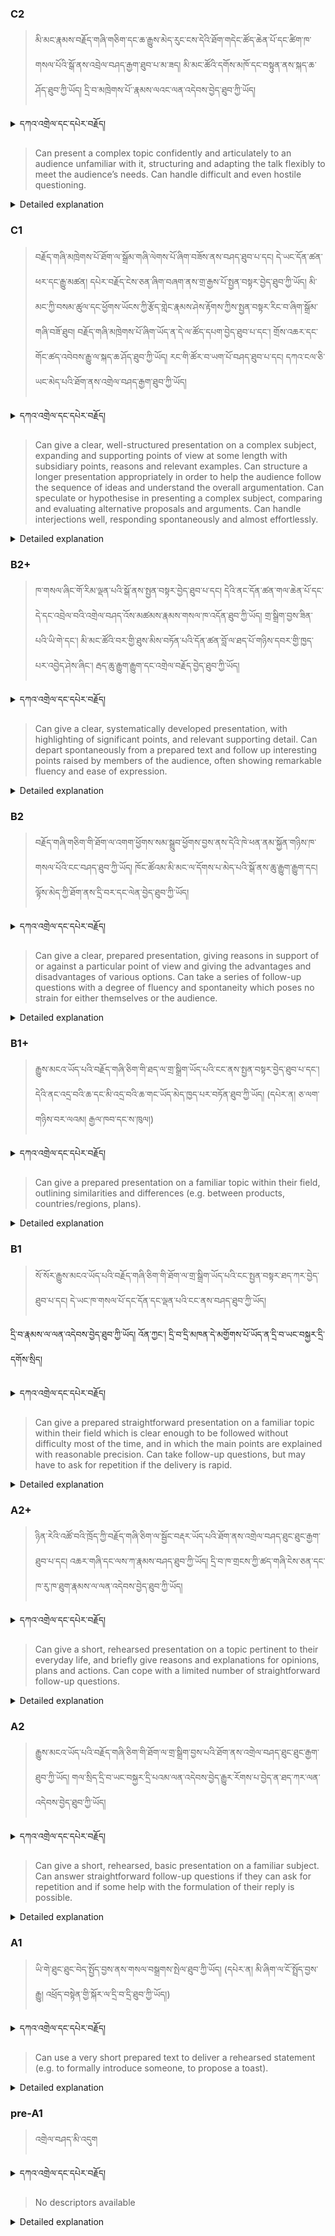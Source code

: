 ### C2
<!-- panels:start -->
<!-- div:left-panel -->

> མི་མང་རྣམས་བརྗོད་གཞི་གཅིག་དང་ཆ་རྒྱུས་མེད་རུང་ངས་དེའི་ཐོག་གདེང་ཚོད་ཆེན་པོ་དང་ཚིག་ཁ་གསལ་པོའི་སྒོ་ནས་འབྲེལ་བཤད་རྒྱག་ཐུབ་པ་མ་ཟད། མི་མང་ཚོའི་དགོས་མཁོ་དང་བསྟུན་ནས་སྐད་ཆ་ཤོད་ཐུབ་ཀྱི་ཡོད། 
དྲི་བ་མཁྲེགས་པོ་་རྣམས་ལའང་ལན་འདེབས་བྱེད་ཐུབ་ཀྱི་ཡོད།



<details>
  <summary>དཀའ་འགྲེལ་དང་དཔེར་བརྗོད།</summary>

བདག་གིས་དེ་ལྷག་ཏུ་སྟབས་བདེའི་ཆ་ཤས་སུ་དབྱེ་རུ་བཅུག་པ་སྟེ།

1.སྐད་ཆ་དྭངས་ཤིང་གསལ་བ་སྟེ། འདིས་ཁྱོད་ཀྱིས་གོ་བདེ་ཤེས་སླ་བའི་ཐབས་ལ་བརྟེན་ནས་བཤད་ཆོག་པ་དང་འབྲི་ཆོག་པ་མཚོན་ ཁྱེད་ཀྱིས་དོན་སྙིང་ལྡན་པའི་ཚིག་བཀོལ་ནས་ཉན་མཁན་དང་ཀློག་པ་པོ་རྣམས་ལ་མཚོན་ན་རྙོག་འཛིང་ཆེན་པོ་མེད།
དཔེ་མཚོན་འདི་ལྟར། "དེ་རིང་གི་ནམ་མཁའ་ཧ་ཅང་སྔོ་"ཞེས་པ་ནི་སྟབས་བདེ་ཞིང་གསལ་བའི་ཚིག་གྲུབ་ཤིག་རེད།
</details>


<!-- div:right-panel -->

> Can present a complex topic confidently and articulately to an audience unfamiliar with it, structuring and adapting the talk flexibly to meet the audience’s needs.
Can handle difficult and even hostile questioning.



<details>

  <summary>Detailed explanation</summary>

It means the person has the ability to confidently and articulately present a complex topic to an audience that is unfamiliar with it. They can effectively structure and adapt their talk in a flexible manner to meet the needs of the audience.

This proficiency allows the person to deliver presentations with confidence and clarity, even on complex topics that may be unfamiliar to the audience. They possess the skills to organize their presentation in a structured and coherent manner, ensuring that the audience can follow and understand the content. Additionally, they are capable of adapting their presentation style and approach to cater to the specific needs and interests of the audience.

Furthermore, they can handle difficult and even hostile questioning. This indicates that the person has the ability to respond to challenging questions with composure and professionalism. They can address the questions effectively, provide thoughtful and informed responses, and manage any potential hostility or disagreement from the audience.

In summary, this proficiency enables the person to confidently and articulately present complex topics to an unfamiliar audience. They possess the skills to structure and adapt their talk to meet the audience's needs. Additionally, they can handle difficult and hostile questioning by responding effectively and maintaining professionalism throughout the interaction.

</details>

<!-- panels:end -->




### C1
<!-- panels:start -->
<!-- div:left-panel -->

>  བརྗོད་གཞི་མཁྲེགས་པོ་ཐོག་ལ་སྒྲོམ་གཞི་ལེགས་པོ་ཞིག་བཟོས་ནས་བཤད་ཐུབ་པ་དང། དེ་ཡང་དོན་ཚན་ཕར་དང་རྒྱུ་མཚན། དཔེར་བརྗོད་ངེས་ཅན་ཞིག་བཞག་ནས་གྲ་རྒྱས་པོ་སྤྱན་བསྟར་བྱེད་ཐུབ་ཀྱི་ཡོད།
མི་མང་ཀྱི་བསམ་ཚུལ་དང་ཕྱོགས་ཡོངས་ཀྱི་རྩོད་གླེང་རྣམས་ཤེས་རྟོགས་ཀྱིས་སྤྱན་བསྟར་རིང་བ་ཞིག་སྒྲོམ་གཞི་བཟོ་ཐུབ།
བརྗོད་གཞི་མཁྲེགས་པོ་ཞིག་ཡོད་ན་དེ་ལ་ཚོད་དཔག་བྱེད་ཐུབ་པ་དང་། གྲོས་འཆར་དང་གོང་ཚད་འབེབས་རྒྱུ་ལ་སྐད་ཆ་ཤོད་ཐུབ་ཀྱི་ཡོད། 
རང་གི་ཚོར་བ་ཡག་པོ་བཤད་ཐུབ་པ་དང། དཀའ་ངལ་ཅི་ཡང་མེད་པའི་ཐོག་ནས་འགྲེལ་བཤད་རྒྱག་ཐུབ་ཀྱི་ཡོད།



<details>
  <summary>དཀའ་འགྲེལ་དང་དཔེར་བརྗོད།</summary>

བདག་གིས་དེ་ལྷག་ཏུ་སྟབས་བདེའི་ཆ་ཤས་སུ་དབྱེ་རུ་བཅུག་པ་སྟེ།

1.སྐད་ཆ་དྭངས་ཤིང་གསལ་བ་སྟེ། འདིས་ཁྱོད་ཀྱིས་གོ་བདེ་ཤེས་སླ་བའི་ཐབས་ལ་བརྟེན་ནས་བཤད་ཆོག་པ་དང་འབྲི་ཆོག་པ་མཚོན་ ཁྱེད་ཀྱིས་དོན་སྙིང་ལྡན་པའི་ཚིག་བཀོལ་ནས་ཉན་མཁན་དང་ཀློག་པ་པོ་རྣམས་ལ་མཚོན་ན་རྙོག་འཛིང་ཆེན་པོ་མེད།
དཔེ་མཚོན་འདི་ལྟར། "དེ་རིང་གི་ནམ་མཁའ་ཧ་ཅང་སྔོ་"ཞེས་པ་ནི་སྟབས་བདེ་ཞིང་གསལ་བའི་ཚིག་གྲུབ་ཤིག་རེད།
</details>

<!-- div:right-panel -->

>Can give a clear, well-structured presentation on a complex subject, expanding and supporting points of view at some length with subsidiary points, reasons and relevant examples.
Can structure a longer presentation appropriately in order to help the audience follow the sequence of ideas and understand the overall argumentation.
Can speculate or hypothesise in presenting a complex subject, comparing and evaluating alternative proposals and arguments.
Can handle interjections well, responding spontaneously and almost effortlessly.




<details>

  <summary>Detailed explanation</summary>

It means the person has the ability to give a clear and well-structured presentation on a complex subject. They can effectively expand and support points of view by providing subsidiary points, reasons, and relevant examples. This allows them to present a comprehensive and in-depth analysis of the topic.

This proficiency enables the person to structure a longer presentation appropriately, ensuring that the audience can follow the sequence of ideas and understand the overall argumentation. They possess the skills to organize their presentation in a logical and coherent manner, facilitating the audience's comprehension and engagement.

Furthermore, they can speculate or hypothesize when presenting a complex subject. They are capable of comparing and evaluating alternative proposals and arguments, allowing for a comprehensive exploration of the topic.

Additionally, they can handle interjections well, responding spontaneously and almost effortlessly. This indicates their ability to address interruptions or interjections from the audience with ease and grace. They can provide immediate and appropriate responses, maintaining the flow of the presentation and effectively addressing any questions or comments that arise.

In summary, this proficiency enables the person to give clear, well-structured presentations on complex subjects. They can expand and support their points of view with subsidiary points, reasons, and relevant examples. They can also structure longer presentations appropriately, speculate or hypothesize on the topic, and handle interjections from the audience with ease.
</details>

<!-- panels:end -->




### B2+
<!-- panels:start -->
<!-- div:left-panel -->

> ཁ་གསལ་ཞིང་གོ་རིམ་ལྡན་པའི་སྒོ་ནས་སྤྱན་བསྟར་བྱེད་ཐུབ་པ་དང། དེའི་ནང་དོན་ཚན་གལ་ཆེན་པོ་དང་དེ་དང་འབྲེལ་བའི་འགྲེལ་བཤད་འོས་མཚམས་རྣམས་གསལ་ཁ་འདོན་ཐུབ་ཀྱི་ཡོད།
གྲ་སྒྲིག་བྱས་ཟིན་པའི་ཡི་གེ་དང་། མི་མང་ཚོའི་བར་གྱི་ཐུས་མིས་བཏོན་པའི་དོན་ཚན་བློ་ལ་ཐད་པོ་གཉིས་དབར་གྱི་ཁྱད་པར་འབྱེད་ཤེས་ཞིང་། རྦད་ཆུ་རྒྱུག་རྒྱུག་དང་འགྲེལ་བརྗོད་བྱེད་ཐུབ་ཀྱི་ཡོད།



<details>
  <summary>དཀའ་འགྲེལ་དང་དཔེར་བརྗོད།</summary>

བདག་གིས་དེ་ལྷག་ཏུ་སྟབས་བདེའི་ཆ་ཤས་སུ་དབྱེ་རུ་བཅུག་པ་སྟེ།

1.སྐད་ཆ་དྭངས་ཤིང་གསལ་བ་སྟེ། འདིས་ཁྱོད་ཀྱིས་གོ་བདེ་ཤེས་སླ་བའི་ཐབས་ལ་བརྟེན་ནས་བཤད་ཆོག་པ་དང་འབྲི་ཆོག་པ་མཚོན་ ཁྱེད་ཀྱིས་དོན་སྙིང་ལྡན་པའི་ཚིག་བཀོལ་ནས་ཉན་མཁན་དང་ཀློག་པ་པོ་རྣམས་ལ་མཚོན་ན་རྙོག་འཛིང་ཆེན་པོ་མེད།
དཔེ་མཚོན་འདི་ལྟར། "དེ་རིང་གི་ནམ་མཁའ་ཧ་ཅང་སྔོ་"ཞེས་པ་ནི་སྟབས་བདེ་ཞིང་གསལ་བའི་ཚིག་གྲུབ་ཤིག་རེད།
</details>


<!-- div:right-panel -->

>Can give a clear, systematically developed presentation, with highlighting of significant points, and relevant supporting detail.
Can depart spontaneously from a prepared text and follow up interesting points raised by members of the audience, often showing remarkable fluency and ease of expression.





<details>

  <summary>Detailed explanation</summary>

It means the person has the ability to give a clear and systematically developed presentation, emphasizing significant points and providing relevant supporting details. They can effectively structure their presentation to convey information in a coherent and organized manner.

This proficiency enables the person to depart spontaneously from a prepared text during their presentation. They have the flexibility and adaptability to respond to interesting points raised by members of the audience, demonstrating remarkable fluency and ease of expression. This allows for dynamic and interactive presentations that engage the audience and encourage active participation.

In summary, this proficiency enables the person to deliver clear and systematically developed presentations, highlighting significant points and providing relevant supporting details. They can deviate from a prepared text to address interesting points raised by the audience, showcasing their fluency and ease of expression. Overall, they have the ability to deliver engaging and dynamic presentations that captivate the audience and encourage meaningful interactions.

</details>

<!-- panels:end -->




### B2
<!-- panels:start -->
<!-- div:left-panel -->

>  བརྗོད་གཞི་གཅིག་གི་ཐོག་ལ་འགག་ཕྱོགས་སམ་སྒྲུབ་ཕྱོགས་བྱས་ནས་དེའི་ཁེ་ཕན་ནམ་སྐྱོན་གཉིས་ཁ་གསལ་པོའི་ངང་བཤད་ཐུབ་ཀྱི་ཡོད།
ཁོང་ཚོའམ་མི་མང་ལ་དོགས་པ་མེད་པའི་སྒོ་ནས་ཆུ་རྒྱུག་རྒྱུག་དང། ལྟོས་མེད་ཀྱི་ཐོག་ནས་དྲི་བར་དང་ལེན་བྱེད་ཐུབ་ཀྱི་ཡོད། 




<details>
  <summary>དཀའ་འགྲེལ་དང་དཔེར་བརྗོད།</summary>

བདག་གིས་དེ་ལྷག་ཏུ་སྟབས་བདེའི་ཆ་ཤས་སུ་དབྱེ་རུ་བཅུག་པ་སྟེ།

1.སྐད་ཆ་དྭངས་ཤིང་གསལ་བ་སྟེ། འདིས་ཁྱོད་ཀྱིས་གོ་བདེ་ཤེས་སླ་བའི་ཐབས་ལ་བརྟེན་ནས་བཤད་ཆོག་པ་དང་འབྲི་ཆོག་པ་མཚོན་ ཁྱེད་ཀྱིས་དོན་སྙིང་ལྡན་པའི་ཚིག་བཀོལ་ནས་ཉན་མཁན་དང་ཀློག་པ་པོ་རྣམས་ལ་མཚོན་ན་རྙོག་འཛིང་ཆེན་པོ་མེད།
དཔེ་མཚོན་འདི་ལྟར། "དེ་རིང་གི་ནམ་མཁའ་ཧ་ཅང་སྔོ་"ཞེས་པ་ནི་སྟབས་བདེ་ཞིང་གསལ་བའི་ཚིག་གྲུབ་ཤིག་རེད།
</details>


<!-- div:right-panel -->

> Can give a clear, prepared presentation, giving reasons in support of or against a particular point of view 
and giving the advantages and disadvantages of various options.
Can take a series of follow-up questions with a degree of fluency and spontaneity which poses no strain for 
either themselves or the audience.


<details>

  <summary>Detailed explanation</summary>

It means the person has the ability to give a clear and prepared presentation, effectively providing reasons in support of or against a particular point of view. They can also present the advantages and disadvantages of various options, offering a well-rounded analysis of the topic.

This proficiency allows the person to deliver presentations where they can articulate their viewpoints clearly, presenting compelling reasons and justifications for their stance. They can objectively present the pros and cons of different options, providing the audience with a comprehensive understanding of the subject matter.

Furthermore, they can handle a series of follow-up questions with fluency and spontaneity. This means they can respond to additional inquiries from the audience in a confident and natural manner, without causing strain for themselves or the audience. They can engage in interactive discussions, addressing follow-up questions with ease and providing insightful responses.

In summary, this proficiency enables the person to deliver clear and prepared presentations, presenting reasons for or against a particular point of view and discussing the advantages and disadvantages of various options. They can handle follow-up questions with fluency and spontaneity, engaging in meaningful discussions with the audience. Overall, they have the ability to deliver presentations that are informative, persuasive, and interactive.

</details>

<!-- panels:end -->






### B1+
<!-- panels:start -->
<!-- div:left-panel -->

> རྒྱུས་མངའ་ཡོད་པའི་བརྗོད་གཞི་ཅིག་གི་ཐད་ལ་གྲ་སྒྲིག་ཡོད་པའི་ངང་ནས་སྤྱན་བསྟར་བྱེད་ཐུབ་པ་དང་། དེའི་ནང་འདྲ་བའི་ཆ་དང་མི་འདྲ་བའི་ཆ་གང་ཡོད་མེད་ཁྱད་པར་བཏོན་ཐུབ་ཀྱི་ཡོད།
(དཔེར་ན། ཅ་ལག་གཉིས་བར་ལའམ། རྒྱལ་ཁབ་དང་ས་ཁུལ།)



<details>
  <summary>དཀའ་འགྲེལ་དང་དཔེར་བརྗོད།</summary>

བདག་གིས་དེ་ལྷག་ཏུ་སྟབས་བདེའི་ཆ་ཤས་སུ་དབྱེ་རུ་བཅུག་པ་སྟེ།

1.སྐད་ཆ་དྭངས་ཤིང་གསལ་བ་སྟེ། འདིས་ཁྱོད་ཀྱིས་གོ་བདེ་ཤེས་སླ་བའི་ཐབས་ལ་བརྟེན་ནས་བཤད་ཆོག་པ་དང་འབྲི་ཆོག་པ་མཚོན་ ཁྱེད་ཀྱིས་དོན་སྙིང་ལྡན་པའི་ཚིག་བཀོལ་ནས་ཉན་མཁན་དང་ཀློག་པ་པོ་རྣམས་ལ་མཚོན་ན་རྙོག་འཛིང་ཆེན་པོ་མེད།
དཔེ་མཚོན་འདི་ལྟར། "དེ་རིང་གི་ནམ་མཁའ་ཧ་ཅང་སྔོ་"ཞེས་པ་ནི་སྟབས་བདེ་ཞིང་གསལ་བའི་ཚིག་གྲུབ་ཤིག་རེད།
</details>

<!-- div:right-panel -->

> Can give a prepared presentation on a familiar topic within their field, outlining similarities and differences 
(e.g. between products, countries/regions, plans).



<details>

  <summary>Detailed explanation</summary>

It means the person has the ability to give a prepared presentation on a familiar topic within their field. They can outline similarities and differences, such as those between products, countries/regions, or plans. This proficiency allows them to provide a structured and informative presentation, highlighting the key points of comparison and contrast in a clear and organized manner.

</details>

<!-- panels:end -->

### B1
<!-- panels:start -->
<!-- div:left-panel -->

> སོ་སོར་རྒྱུས་མངའ་ཡོད་པའི་བརྗོད་གཞི་ཅིག་གི་ཐོག་ལ་གྲ་སྒྲིག་ཡོད་པའི་ངང་སྤྱན་བསྟར་ཐད་ཀར་བྱེད་ཐུབ་པ་དང། དེ་ཡང་ཁ་གསལ་པོ་དང་དོན་དང་ལྡན་པའི་ངང་ནས་བཤད་ཐུབ་ཀྱི་ཡོད།

དྲི་བ་རྣམས་ལ་ལན་འདེབས་བྱེད་ཐུབ་ཀྱི་ཡོད། འོན་ཀྱང་། དྲི་བ་དྲི་མཁན་དེ་མགྱོགས་པོ་ཡོད་ན་དྲི་བ་ཡང་བསྐྱར་དྲི་དགོས་སྲིད།



<details>
  <summary>དཀའ་འགྲེལ་དང་དཔེར་བརྗོད།</summary>

བདག་གིས་དེ་ལྷག་ཏུ་སྟབས་བདེའི་ཆ་ཤས་སུ་དབྱེ་རུ་བཅུག་པ་སྟེ།

1.སྐད་ཆ་དྭངས་ཤིང་གསལ་བ་སྟེ། འདིས་ཁྱོད་ཀྱིས་གོ་བདེ་ཤེས་སླ་བའི་ཐབས་ལ་བརྟེན་ནས་བཤད་ཆོག་པ་དང་འབྲི་ཆོག་པ་མཚོན་ ཁྱེད་ཀྱིས་དོན་སྙིང་ལྡན་པའི་ཚིག་བཀོལ་ནས་ཉན་མཁན་དང་ཀློག་པ་པོ་རྣམས་ལ་མཚོན་ན་རྙོག་འཛིང་ཆེན་པོ་མེད།
དཔེ་མཚོན་འདི་ལྟར། "དེ་རིང་གི་ནམ་མཁའ་ཧ་ཅང་སྔོ་"ཞེས་པ་ནི་སྟབས་བདེ་ཞིང་གསལ་བའི་ཚིག་གྲུབ་ཤིག་རེད།
</details>

<!-- div:right-panel -->

> Can give a prepared straightforward presentation on a familiar topic within their field which is clear 
enough to be followed without difficulty most of the time, and in which the main points are explained with 
reasonable precision.
Can take follow-up questions, but may have to ask for repetition if the delivery is rapid.





<details>

  <summary>Detailed explanation</summary>

It means the person can give a prepared straightforward presentation on a familiar topic within their field. Their presentation is clear and easily understandable most of the time, with the main points explained reasonably accurately. They can also handle follow-up questions, although they may need to ask for repetition if the questions are delivered rapidly.

</details>

<!-- panels:end -->





### A2+
<!-- panels:start -->
<!-- div:left-panel -->

> ཉིན་རེའི་འཚོ་བའི་ཁྲོད་ཀྱི་བརྗོད་གཞི་ཅིག་ལ་སྦྱོང་བརྡར་ཡོད་པའི་ཐོག་ནས་འགྲེལ་བཤད་ཐུང་ཐུང་རྒྱག་ཐུབ་པ་དང། འཆར་གཞི་དང་ལས་ཀ་རྣམས་བཤད་ཐུབ་ཀྱི་ཡོད།
དྲི་བ་ཁ་གྲངས་ཀྱི་ཚད་གཞི་ངེས་ཅན་དང་ཁ་རུ་ཁ་ཐུག་རྣམས་ལ་ལན་འདེབས་བྱེད་ཐུབ་ཀྱི་ཡོད།


<details>
  <summary>དཀའ་འགྲེལ་དང་དཔེར་བརྗོད།</summary>

བདག་གིས་དེ་ལྷག་ཏུ་སྟབས་བདེའི་ཆ་ཤས་སུ་དབྱེ་རུ་བཅུག་པ་སྟེ།

1.སྐད་ཆ་དྭངས་ཤིང་གསལ་བ་སྟེ། འདིས་ཁྱོད་ཀྱིས་གོ་བདེ་ཤེས་སླ་བའི་ཐབས་ལ་བརྟེན་ནས་བཤད་ཆོག་པ་དང་འབྲི་ཆོག་པ་མཚོན་ ཁྱེད་ཀྱིས་དོན་སྙིང་ལྡན་པའི་ཚིག་བཀོལ་ནས་ཉན་མཁན་དང་ཀློག་པ་པོ་རྣམས་ལ་མཚོན་ན་རྙོག་འཛིང་ཆེན་པོ་མེད།
དཔེ་མཚོན་འདི་ལྟར། "དེ་རིང་གི་ནམ་མཁའ་ཧ་ཅང་སྔོ་"ཞེས་པ་ནི་སྟབས་བདེ་ཞིང་གསལ་བའི་ཚིག་གྲུབ་ཤིག་རེད།
</details>

<!-- div:right-panel -->

> Can give a short, rehearsed presentation on a topic pertinent to their everyday life, and briefly give reasons 
and explanations for opinions, plans and actions.
Can cope with a limited number of straightforward follow-up questions.




<details>

  <summary>Detailed explanation</summary>

It means the person can give a short, rehearsed presentation on a topic relevant to their everyday life. They are able to briefly provide reasons and explanations for their opinions, plans, and actions. Additionally, they can handle a limited number of straightforward follow-up questions.

</details>

<!-- panels:end -->



### A2
<!-- panels:start -->
<!-- div:left-panel -->

> རྒྱུས་མངའ་ཡོད་པའི་བརྗོད་གཞི་ཅིག་གི་ཐོག་ལ་གྲ་སྒྲིག་བྱས་པའི་ཐོག་ནས་འགྲེལ་བཤད་ཐུང་ཐུང་རྒྱག་ཐུབ་ཀྱི་ཡོད།
གལ་སྲིད་དྲི་བ་ཡང་བསྐྱར་དྲི་པའམ་ལན་འདེབས་བྱེད་རྒྱུར་རོགས་པ་བྱེད་ན་ཐད་ཀར་ལན་འདེབས་བྱེད་ཐུབ་ཀྱི་ཡོད།

<details>
  <summary>དཀའ་འགྲེལ་དང་དཔེར་བརྗོད།</summary>

བདག་གིས་དེ་ལྷག་ཏུ་སྟབས་བདེའི་ཆ་ཤས་སུ་དབྱེ་རུ་བཅུག་པ་སྟེ།

1.སྐད་ཆ་དྭངས་ཤིང་གསལ་བ་སྟེ། འདིས་ཁྱོད་ཀྱིས་གོ་བདེ་ཤེས་སླ་བའི་ཐབས་ལ་བརྟེན་ནས་བཤད་ཆོག་པ་དང་འབྲི་ཆོག་པ་མཚོན་ ཁྱེད་ཀྱིས་དོན་སྙིང་ལྡན་པའི་ཚིག་བཀོལ་ནས་ཉན་མཁན་དང་ཀློག་པ་པོ་རྣམས་ལ་མཚོན་ན་རྙོག་འཛིང་ཆེན་པོ་མེད།
དཔེ་མཚོན་འདི་ལྟར། "དེ་རིང་གི་ནམ་མཁའ་ཧ་ཅང་སྔོ་"ཞེས་པ་ནི་སྟབས་བདེ་ཞིང་གསལ་བའི་ཚིག་གྲུབ་ཤིག་རེད།
</details>

<!-- div:right-panel -->

> Can give a short, rehearsed, basic presentation on a familiar subject.
Can answer straightforward follow-up questions if they can ask for repetition and if some help with the 
formulation of their reply is possible.


<details>

  <summary>Detailed explanation</summary>

It means the person can give a short, rehearsed, and basic presentation on a familiar subject. They can provide simple information and share their knowledge on the topic. Additionally, they can answer straightforward follow-up questions, but may need to ask for repetition and may require some assistance with formulating their replies.

</details>

<!-- panels:end -->




### A1
<!-- panels:start -->
<!-- div:left-panel -->

>ཡི་གེ་ཐུང་ཐུང་བེད་སྤྱོད་བྱས་ནས་གསལ་བསྒྲགས་སྤེལ་ཐུབ་ཀྱི་ཡོད། (དཔེར་ན། མི་ཞིག་ལ་ངོ་སྤྲོད་བྱས་རྒྱུ། འཕྲོད་བསྟེན་གྱི་སྐོར་ལ་དྲི་བ་དྲི་ཐུབ་ཀྱི་ཡོད།)
 
<details>
  <summary>དཀའ་འགྲེལ་དང་དཔེར་བརྗོད།</summary>

བདག་གིས་དེ་ལྷག་ཏུ་སྟབས་བདེའི་ཆ་ཤས་སུ་དབྱེ་རུ་བཅུག་པ་སྟེ།

1.སྐད་ཆ་དྭངས་ཤིང་གསལ་བ་སྟེ། འདིས་ཁྱོད་ཀྱིས་གོ་བདེ་ཤེས་སླ་བའི་ཐབས་ལ་བརྟེན་ནས་བཤད་ཆོག་པ་དང་འབྲི་ཆོག་པ་མཚོན་ ཁྱེད་ཀྱིས་དོན་སྙིང་ལྡན་པའི་ཚིག་བཀོལ་ནས་ཉན་མཁན་དང་ཀློག་པ་པོ་རྣམས་ལ་མཚོན་ན་རྙོག་འཛིང་ཆེན་པོ་མེད།
དཔེ་མཚོན་འདི་ལྟར། "དེ་རིང་གི་ནམ་མཁའ་ཧ་ཅང་སྔོ་"ཞེས་པ་ནི་སྟབས་བདེ་ཞིང་གསལ་བའི་ཚིག་གྲུབ་ཤིག་རེད།
</details>

<!-- div:right-panel -->

> Can use a very short prepared text to deliver a rehearsed statement (e.g. to formally introduce someone, to 
propose a toast).

<details>

  <summary>Detailed explanation</summary>

It means the person can use a very short prepared text to deliver a rehearsed statement for specific purposes, such as formally introducing someone or proposing a toast. They can effectively convey the intended message and deliver the statement with confidence and clarity.

</details>

<!-- panels:end -->




### pre-A1
<!-- panels:start -->
<!-- div:left-panel -->

> འགྲེལ་བཤད་མི་འདུག

<details>
  <summary>དཀའ་འགྲེལ་དང་དཔེར་བརྗོད།</summary>

...
</details>

<!-- div:right-panel -->

> No descriptors available

<details>

  <summary>Detailed explanation</summary>

...

</details>

<!-- panels:end -->

